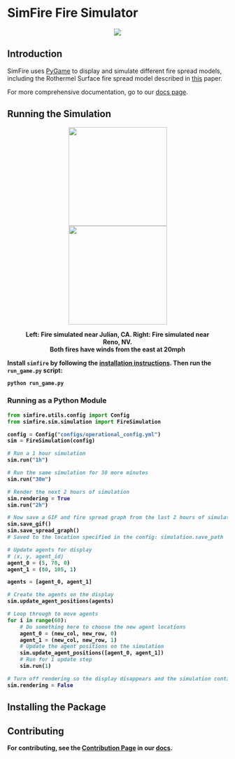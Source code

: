 # SimFire Fire Simulator

<p align="center">
    <img src="https://raw.githubusercontent.com/mitrefireline/simfire/main/assets/icons/rl_logo_horizontal.png">
</p>

## Introduction

SimFire uses [PyGame](https://www.pygame.org/wiki/about) to display and simulate different fire spread models, including the Rothermel Surface fire spread model described in [this](https://www.fs.fed.us/rm/pubs_series/rmrs/gtr/rmrs_gtr371.pdf) paper.

For more comprehensive documentation, go to our [docs page](https://mitrefireline.github.io/simfire).


## Running the Simulation
<figure>
    <p align="center">
        <img src="https://raw.githubusercontent.com/mitrefireline/simfire/main/assets/gifs/simulation_33.06N_116.58W.gif" width="225" />
        <img src="https://raw.githubusercontent.com/mitrefireline/simfire/main/assets/gifs/simulation_39.67N_119.80W.gif" width="225" />
    </p>
    <figcaption align = "center"><b>Left: Fire simulated near Julian, CA. Right: Fire simulated near Reno, NV.
                                    <br>Both fires have winds from the east at 20mph<b></figcaption>
</figure>

Install `simfire` by following the [installation instructions](#installing-the-package). Then run the `run_game.py` script:

```shell
python run_game.py
```

### Running as a Python Module

```python
from simfire.utils.config import Config
from simfire.sim.simulation import FireSimulation

config = Config("configs/operational_config.yml")
sim = FireSimulation(config)

# Run a 1 hour simulation
sim.run("1h")

# Run the same simulation for 30 more minutes
sim.run("30m")

# Render the next 2 hours of simulation
sim.rendering = True
sim.run("2h")

# Now save a GIF and fire spread graph from the last 2 hours of simulation
sim.save_gif()
sim.save_spread_graph()
# Saved to the location specified in the config: simulation.save_path

# Update agents for display
# (x, y, agent_id)
agent_0 = (5, 78, 0)
agent_1 = (80, 105, 1)

agents = [agent_0, agent_1]

# Create the agents on the display
sim.update_agent_positions(agents)

# Loop through to move agents
for i in range(60):
    # Do something here to choose the new agent locations
    agent_0 = (new_col, new_row, 0)
    agent_1 = (new_col, new_row, 1)
    # Update the agent positions on the simulation
    sim.update_agent_positions([agent_0, agent_1])
    # Run for 1 update step
    sim.run(1)

# Turn off rendering so the display disappears and the simulation continues to run in the background
sim.rendering = False
```

## Installing the Package


## Contributing

For contributing, see the [Contribution Page](https://mitrefireline.github.io/simfire/contributing.html) in our [docs](https://mitrefireline.github.io/simfire).
